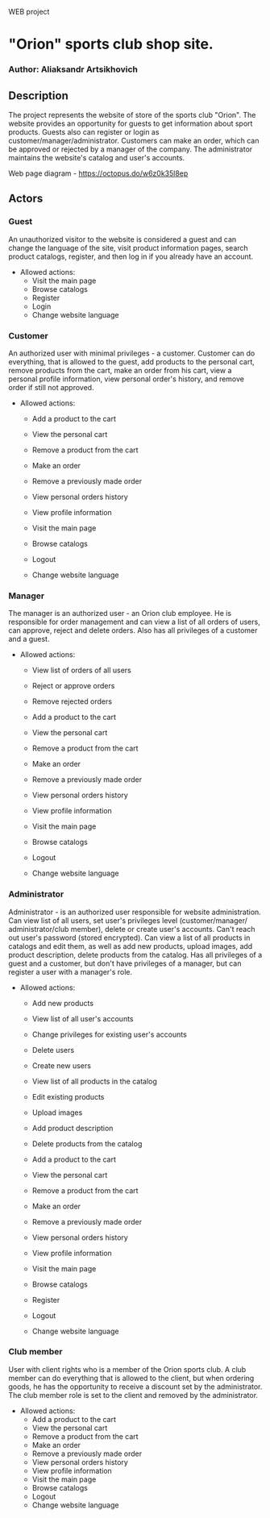 WEB project

# "Orion" sports club shop site.

### Author: Aliaksandr Artsikhovich

## Description

The project represents the website of store of the sports club "Orion".
The website provides an opportunity for guests to get information about sport
products. Guests also can register or login as customer/manager/administrator.
Customers can make an order, which can be approved or rejected by a manager
of the company. The administrator maintains the website's catalog and
user's accounts.

Web page diagram - https://octopus.do/w6z0k35l8ep

## Actors

### Guest

An unauthorized visitor to the website is considered a guest and can change 
the language of the site, visit product information pages, search product catalogs,
register, and then log in if you already have an account.

* Allowed actions:
    * Visit the main page
    * Browse catalogs
    * Register
    * Login
    * Change website language

### Customer

An authorized user with minimal privileges - a customer. Customer can do
everything, that is allowed to the guest, add products to the personal cart,
remove products from the cart, make an order from his cart, view a personal
profile information, view personal order's history, and remove order if still
not approved.

* Allowed actions:
    * Add a product to the cart
    * View the personal cart
    * Remove a product from the cart
    * Make an order
    * Remove a previously made order
    * View personal orders history
    * View profile information

    * Visit the main page
    * Browse catalogs
    * Logout
    * Change website language

### Manager

The manager is an authorized user - an Orion club employee. He is responsible for
order management and can view a list of all orders of users, can approve, reject
and delete orders. Also has all privileges of a customer and a guest.

* Allowed actions:
    * View list of orders of all users
    * Reject or approve orders
    * Remove rejected orders

    * Add a product to the cart
    * View the personal cart
    * Remove a product from the cart
    * Make an order
    * Remove a previously made order
    * View personal orders history
    * View profile information
    * Visit the main page
    * Browse catalogs
    * Logout
    * Change website language

### Administrator

Administrator - is an authorized user responsible for website administration.
Can view list of all users, set user's privileges level (customer/manager/
administrator/club member), delete or create user's accounts. Can't reach out
user's password (stored encrypted). Can view a list of all products in catalogs
and edit them, as well as add new products, upload images, add product description,
delete products from the catalog. Has all privileges of a guest and a customer, 
but don't have privileges of a manager, but can register a user with a manager's role.

* Allowed actions:
    * Add new products
    * View list of all user's accounts
    * Change privileges for existing user's accounts
    * Delete users
    * Create new users
    * View list of all products in the catalog
    * Edit existing products
    * Upload images
    * Add product description
    * Delete products from the catalog

    * Add a product to the cart
    * View the personal cart
    * Remove a product from the cart
    * Make an order
    * Remove a previously made order
    * View personal orders history
    * View profile information
    * Visit the main page
    * Browse catalogs
    * Register
    * Logout
    * Change website language


### Club member

User with client rights who is a member of the Orion sports club. A club member can
do everything that is allowed to the client, but when ordering goods, he has 
the opportunity to receive a discount set by the administrator. The club member role
is set to the client and removed by the administrator. 

* Allowed actions:
    * Add a product to the cart
    * View the personal cart
    * Remove a product from the cart
    * Make an order
    * Remove a previously made order
    * View personal orders history
    * View profile information
    * Visit the main page
    * Browse catalogs
    * Logout
    * Change website language


